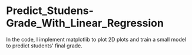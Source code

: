 # Predict_Studens-Grade_With_Linear_Regression
In the code, I implement matplotlib to plot 2D plots and train a small model to predict students' final grade.
